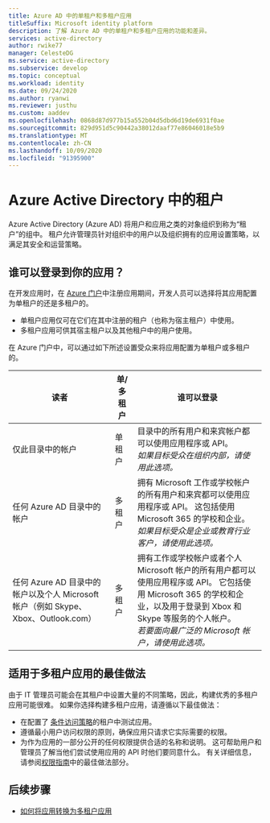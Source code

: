 ```yaml
---
title: Azure AD 中的单租户和多租户应用
titleSuffix: Microsoft identity platform
description: 了解 Azure AD 中的单租户和多租户应用的功能和差异。
services: active-directory
author: rwike77
manager: CelesteDG
ms.service: active-directory
ms.subservice: develop
ms.topic: conceptual
ms.workload: identity
ms.date: 09/24/2020
ms.author: ryanwi
ms.reviewer: justhu
ms.custom: aaddev
ms.openlocfilehash: 0868d87d977b15a552b04d5dbd6d19de6931f0ae
ms.sourcegitcommit: 829d951d5c90442a38012daaf77e86046018e5b9
ms.translationtype: MT
ms.contentlocale: zh-CN
ms.lasthandoff: 10/09/2020
ms.locfileid: "91395900"
---
```

# <a name="tenancy-in-azure-active-directory"></a>Azure Active Directory 中的租户

Azure Active Directory (Azure AD) 将用户和应用之类的对象组织到称为“租户”的组中。  租户允许管理员针对组织中的用户以及组织拥有的应用设置策略，以满足其安全和运营策略。 

## <a name="who-can-sign-in-to-your-app"></a>谁可以登录到你的应用？

在开发应用时，在 [Azure 门户](https://portal.azure.com)中注册应用期间，开发人员可以选择将其应用配置为单租户的还是多租户的。
* 单租户应用仅可在它们在其中注册的租户（也称为宿主租户）中使用。
* 多租户应用可供其宿主租户以及其他租户中的用户使用。

在 Azure 门户中，可以通过如下所述设置受众来将应用配置为单租户或多租户的。

| 读者 | 单/多租户 | 谁可以登录 | 
|----------|--------| ---------|
| 仅此目录中的帐户 | 单租户 | 目录中的所有用户和来宾帐户都可以使用应用程序或 API。<br>*如果目标受众在组织内部，请使用此选项。* |
| 任何 Azure AD 目录中的帐户 | 多租户 | 拥有 Microsoft 工作或学校帐户的所有用户和来宾都可以使用应用程序或 API。 这包括使用 Microsoft 365 的学校和企业。<br>*如果目标受众是企业或教育行业客户，请使用此选项。* |
| 任何 Azure AD 目录中的帐户以及个人 Microsoft 帐户（例如 Skype、Xbox、Outlook.com） | 多租户 | 拥有工作或学校帐户或者个人 Microsoft 帐户的所有用户都可以使用应用程序或 API。 它包括使用 Microsoft 365 的学校和企业，以及用于登录到 Xbox 和 Skype 等服务的个人帐户。<br>*若要面向最广泛的 Microsoft 帐户，请使用此选项。* | 

## <a name="best-practices-for-multi-tenant-apps"></a>适用于多租户应用的最佳做法

由于 IT 管理员可能会在其租户中设置大量的不同策略，因此，构建优秀的多租户应用可能很难。 如果你选择构建多租户应用，请遵循以下最佳做法：

* 在配置了 [条件访问策略](../azuread-dev/conditional-access-dev-guide.md)的租户中测试应用。
* 遵循最小用户访问权限的原则，确保应用只请求它实际需要的权限。 
* 为作为应用的一部分公开的任何权限提供合适的名称和说明。 这可帮助用户和管理员了解当他们尝试使用应用的 API 时他们要同意什么。 有关详细信息，请参阅[权限指南](v2-permissions-and-consent.md)中的最佳做法部分。

## <a name="next-steps"></a>后续步骤

* [如何将应用转换为多租户应用](howto-convert-app-to-be-multi-tenant.md)
